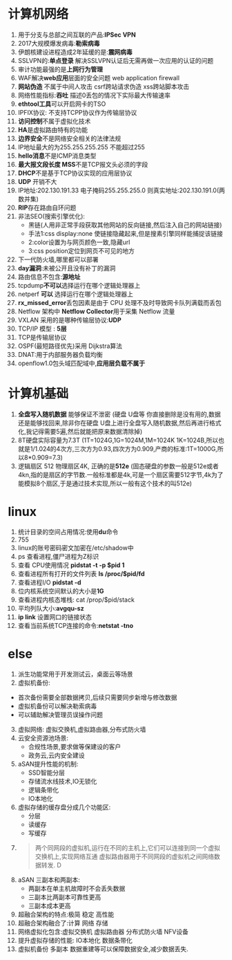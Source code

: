 # 计算机网络
1. 用于分支与总部之间互联的产品:**IPSec VPN**
2. 2017大规模爆发病毒:**勒索病毒**
3. 伊朗核建设进程造成2年延缓的是:**震网病毒**
4. SSLVPN的:**单点登录** 解决SSLVPN认证后无需再做一次应用的认证的问题
5. 审计功能最强的是**上网行为管理**
6. WAF解决**web应用**层面的安全问题  web application firewall
7. **网站伪造** 不属于中间人攻击 
    csrf跨站请求伪造 xss跨站脚本攻击 
8. 网络性能指标:**吞吐** 描述0丢包的情况下实际最大传输速率
9. **ethtool工具**可以开启网卡的TSO
10. IPFIX协议: 不支持TCPP协议作为传输层协议
11. **访问控制**不属于虚拟化技术
12. **HA**是虚拟路由特有的功能
13. **边界安全**不是网络安全相关的法律法规
14. IP地址最大的为255.255.255.255 不能超过255
15. **hello消息**不是ICMP消息类型
16. **最大报文段长度 MSS**不是TCP报文头必须的字段
17. **DHCP**不是基于TCP协议实现的应用层协议
18. **UDP** 开销不大
19. IP地址:202.130.191.33 电子掩码255.255.255.0 则真实地址:202.130.191.0(两数并集)
20. **RIP**存在路由自环问题
21. 非法SEO(搜索引擎优化):
    - 黑链(人用非正常手段获取其他网站的反向链接,然后注入自己的网站链接)
    - 手法1:css display:none 使链接隐藏起来,但是搜素引擎同样能捕捉该链接
    - 2:color设置为与网页颜色一致,隐藏url
    - 3:css position定位到网页不可见的地方
22. 下一代防火墙,哪里都可以部署
23. **day漏洞**:未被公开且没有补丁的漏洞
24. 路由信息不包含:**源地址**
25. tcpdump**不可以**选择运行在哪个逻辑处理器上
26. netperf **可以** 选择运行在哪个逻辑处理器上
27. **rx_missed_error**丢包因素是由于 CPU 处理不及时导致网卡队列满载而丢包
28. Netflow 架构中 **Netflow Collector**用于采集 Netflow 流量
29.  VXLAN 采用的是哪种传输层协议:**UDP**
30.   TCP/IP 模型 : **5层**
31.   TCP是传输层协议
32.   OSPF(最短路径优先)采用 Dijkstra算法
33.   DNAT:用于内部服务器负载均衡
34.   openflow1.0包头域匹配域中,**应用层负载不属于**


# 计算机基础
1. **全盘写入随机数据** 能够保证不泄密 (硬盘 U盘等 你直接删除是没有用的,数据还是能够找回来,除非你在硬盘 U盘上进行全盘写入随机数据,然后再进行格式化,我记得需要5遍,然后就能把原来数据清除掉)
2. 8T硬盘实际容量为7.3T (1T=1024G,1G=1024M,1M=1024K 1K=1024B,所以也就是1/1.024的4次方,三次方为0.93,四次方为0.909,产商的标准:1T=1000G,所以8*0.909=7.3)
3. 逻辑扇区 512 物理扇区4K, 正确的是**512e**
    (固态硬盘的参数一般是512e或者4kn,指的是扇区的字节数.一般标准都是4k,可是一个扇区需要512字节,4k为了能模拟8个扇区,于是通过技术实现,所以一般有这个技术的叫512e)

# linux
1. 统计目录的空间占用情况:使用**du**命令
2. 755
3. linux的账号密码密文加密在/etc/shadow中
4. ps 查看进程,僵尸进程为Z标识
5. 查看 CPU使用情况 **pidstat -t -p $pid 1**
6. 查看进程所有打开的文件列表 **ls /proc/$pid/fd**
7. 查看进程I/O **pidstat -d**
8. 位内核系统空间默认的大小是**1G**
9. 查看进程内核态堆栈: cat /prop/$pid/stack
10. 平均列队大小:**avgqu-sz**
11. **ip link** 设置网口的链接状态
12. 查看当前系统TCP连接的命令:**netstat -tno**


# else
1. 派生功能常用于开发测试云，桌面云等场景
2. 虚拟机备份:
  - 首次备份需要全部数据拷贝,后续只需要同步新增与修改数据
  - 虚拟机备份可以解决勒索病毒
  - 可以辅助解决管理员误操作问题
3. 虚拟网络: 虚拟交换机,虚拟路由器,分布式防火墙
4. 云安全资源池场景:
   - 合规性场景,要求做等保建设的客户
   - 政务云,云内安全建设
5. aSAN提升性能的机制:
   - SSD智能分层
   - 存储流水线技术,IO无锁化
   - 逻辑条带化
   - IO本地化
6. 虚拟存储的缓存盘分成几个功能区:
   - 分层
   - 读缓存
   - 写缓存
7. 
   >两个同网段的虚拟机,运行在不同的主机上,它们可以连接到同一个虚拟交换机上,实现网络互通
   虚拟路由器用于不同网段的虚拟机之间网络数据转发.
   D
8. aSAN 三副本和两副本:
   - 两副本在单主机故障时不会丢失数据
   - 三副本比两副本可靠性更高
   - 三副本成本更高
9. 超融合架构的特点:极简 稳定 高性能
10. 超融合架构融合了:计算 网络 存储
11. 网络虚拟化包含:虚拟交换机 虚拟路由器 分布式防火墙 NFV设备
12. 提升虚拟存储的性能: IO本地化 数据条带化
13. 虚拟机备份 多副本 数据重建等可以保障数据安全,减少数据丢失.